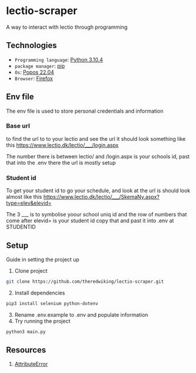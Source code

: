 # lectio-scraper
A way to interact with lectio through programming

## Technologies
- `Programming language`: [Python 3.10.4](https://www.python.org/downloads/)
- `package manager`: [pip]()
- `Os`: [Popos 22.04](https://pop.system76.com/)
- `Browser`: [Firefox](https://www.mozilla.org/en-US/firefox/download/thanks/)

## Env file
The env file is used to store personal credentials and information

### Base url
to find the url to to your lectio and see the url it should look something like this https://www.lectio.dk/lectio/___/login.aspx

The number there is between lectio/ and /login.aspx is your schools id, past that into the .env there the url is mostly setup

### Student id
To get your student id to go your schedule, and look at the url is should look almost like this https://www.lectio.dk/lectio/___/SkemaNy.aspx?type=elev&elevid= 

The 3 ___ is to symbolise yoour school uniq id and the row of numbers that come after elevid= is your student id copy that and past it into .env at STUDENTID


## Setup
Guide in setting the project up

1. Clone project 
```bash
git clone https://github.com/theredwiking/lectio-scraper.git
```
2. Install dependencies 
```bash 
pip3 install selenium python-dotenv
```
3. Rename .env.example to .env and populate information
4. Try running the project
```bash 
python3 main.py
```

## Resources
1. [AttributeError](https://pythoninoffice.com/fixing-attributeerror-webdriver-object-has-no-attribute-find_element_by_xpath/)